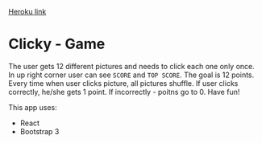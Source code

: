 [Heroku link](https://frozen-lake-79917.herokuapp.com/)

# Clicky - Game

The user gets 12 different pictures and needs to click each one only once. In up right corner user can see `SCORE` and `TOP SCORE`. The goal is 12 points. Every time when user clicks 
picture, all pictures shuffle. If user clicks correctly, he/she gets 1 point. If incorrectly - poitns go to 0. Have fun!

This app uses: 
* React
* Bootstrap 3
